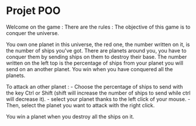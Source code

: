 # Projet POO
Welcome on the game : 
There are the rules : 
The objective of this game is to conquer the universe.

You own one planet in this universe, the red one, the number written on it, is the number of ships you've got.
There are planets around you, you have to conquer them by sending ships on them to destroy their base.
The number written on the left top is the percentage of ships from your planet you will send on an another planet.
You win when you have conquered all the planets.

To attack an other planet :
     - Choose the percentage of ships to send with the key Ctrl or Shift (shift will increase the number of ships to send while ctrl will decrease it).
    - select your planet thanks to the left click of your mouse.
    - Then, select the planet you want to attack with the right click.

You win a planet when you destroy all the ships on it.